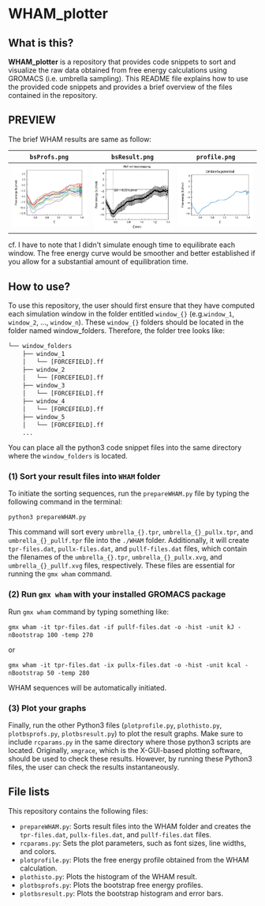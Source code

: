 # **WHAM_plotter**

## **What is this?**

__WHAM_plotter__ is a repository that provides code snippets to sort and visualize the raw data obtained from free energy calculations using GROMACS (i.e. umbrella sampling). This README file explains how to use the provided code snippets and provides a brief overview of the files contained in the repository.

## **PREVIEW**
The brief WHAM results are same as follow:

| `bsProfs.png` | `bsResult.png` | `profile.png` |
| :-------: | :-------: | :-------: |
| <img src = "gallery/bsProfs.png"> | <img src = "gallery/bsResult.png"> | <img src = "gallery/profile.png"> |

cf. I have to note that I didn't simulate enough time to equilibrate each window. The free energy curve would be smoother and better established if you allow for a substantial amount of equilibration time.

## **How to use?**

To use this repository, the user should first ensure that they have computed each simulation window in the folder entitled `window_{}` (e.g.`window_1`, `window_2`, ..., `window_n`). These `window_{}` folders should be located in the folder named window_folders. Therefore, the folder tree looks like:

```text
└── window_folders
    ├── window_1
    │   └── [FORCEFIELD].ff
    ├── window_2
    │   └── [FORCEFIELD].ff
    ├── window_3
    │   └── [FORCEFIELD].ff
    ├── window_4
    │   └── [FORCEFIELD].ff
    ├── window_5
    │   └── [FORCEFIELD].ff
    ...
```

You can place all the python3 code snippet files into the same directory where the `window_folders` is located.

### **(1) Sort your result files into `WHAM` folder**

To initiate the sorting sequences, run the `prepareWHAM.py` file by typing the following command in the terminal:

```shell
python3 prepareWHAM.py
```

This command will sort every `umbrella_{}.tpr`, `umbrella_{}_pullx.tpr`, and `umbrella_{}_pullf.tpr` file into the `./WHAM` folder. Additionally, it will create `tpr-files.dat`, `pullx-files.dat`, and `pullf-files.dat` files, which contain the filenames of the `umbrella_{}.tpr`, `umbrella_{}_pullx.xvg`, and `umbrella_{}_pullf.xvg` files, respectively. These files are essential for running the `gmx wham` command.

### **(2) Run `gmx wham` with your installed GROMACS package**

Run `gmx wham` command by typing something like:

```shell
gmx wham -it tpr-files.dat -if pullf-files.dat -o -hist -unit kJ -nBootstrap 100 -temp 270
```

or

```shell
gmx wham -it tpr-files.dat -ix pullx-files.dat -o -hist -unit kcal -nBootstrap 50 -temp 280
```

WHAM sequences will be automatically initiated.

### **(3) Plot your graphs**

Finally, run the other Python3 files (`plotprofile.py`, `plothisto.py`, `plotbsprofs.py`, `plotbsresult.py`) to plot the result graphs. Make sure to include `rcparams.py` in the same directory where those python3 scripts are located. Originally, `xmgrace`, which is the X-GUI-based plotting software, should be used to check these results. However, by running these Python3 files, the user can check the results instantaneously.

## **File lists**
This repository contains the following files:

- `prepareWHAM.py`: Sorts result files into the WHAM folder and creates the `tpr-files.dat`, `pullx-files.dat`, and `pullf-files.dat` files.
- `rcparams.py`: Sets the plot parameters, such as font sizes, line widths, and colors.
- `plotprofile.py`: Plots the free energy profile obtained from the WHAM calculation.
- `plothisto.py`: Plots the histogram of the WHAM result.
- `plotbsprofs.py`: Plots the bootstrap free energy profiles.
- `plotbsresult.py`: Plots the bootstrap histogram and error bars.
